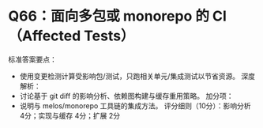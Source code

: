 # Q66：面向多包或 monorepo 的 CI（Affected Tests）

标准答案要点：
- 使用变更检测计算受影响包/测试，只跑相关单元/集成测试以节省资源。
深度解析：
- 讨论基于 git diff 的影响分析、依赖图构建与缓存重用策略。
加分项：
- 说明与 melos/monorepo 工具链的集成方法。
评分细则（10分）：影响分析 4分；实现与缓存 4分；扩展 2分
